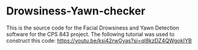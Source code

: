 # Drowsiness-Yawn-checker

This is the source code for the Facial Drowsiness and Yawn Detection software for the CPS 843 project. The following tutorial was used to construct this code: https://youtu.be/ksi42rwGyas?si=ql8kzDZ4QWgokIYB

